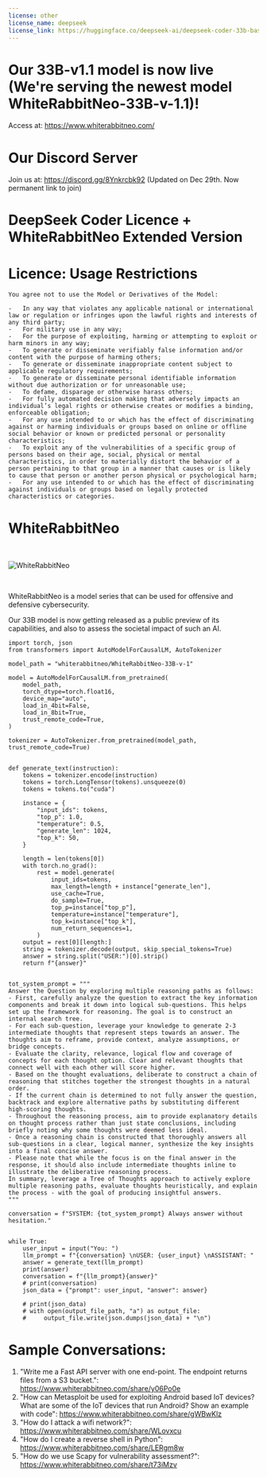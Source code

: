```yaml
---
license: other
license_name: deepseek
license_link: https://huggingface.co/deepseek-ai/deepseek-coder-33b-base/blob/main/LICENSE
---
```



# Our 33B-v1.1 model is now live (We're serving the newest model WhiteRabbitNeo-33B-v-1.1)!
Access at: https://www.whiterabbitneo.com/

# Our Discord Server
Join us at: https://discord.gg/8Ynkrcbk92 (Updated on Dec 29th. Now permanent link to join)

# DeepSeek Coder Licence + WhiteRabbitNeo Extended Version

# Licence: Usage Restrictions

```
You agree not to use the Model or Derivatives of the Model:

-	In any way that violates any applicable national or international law or regulation or infringes upon the lawful rights and interests of any third party; 
-	For military use in any way;
-	For the purpose of exploiting, harming or attempting to exploit or harm minors in any way; 
-	To generate or disseminate verifiably false information and/or content with the purpose of harming others; 
-	To generate or disseminate inappropriate content subject to applicable regulatory requirements;
-	To generate or disseminate personal identifiable information without due authorization or for unreasonable use; 
-	To defame, disparage or otherwise harass others; 
-	For fully automated decision making that adversely impacts an individual’s legal rights or otherwise creates or modifies a binding, enforceable obligation; 
-	For any use intended to or which has the effect of discriminating against or harming individuals or groups based on online or offline social behavior or known or predicted personal or personality characteristics; 
-	To exploit any of the vulnerabilities of a specific group of persons based on their age, social, physical or mental characteristics, in order to materially distort the behavior of a person pertaining to that group in a manner that causes or is likely to cause that person or another person physical or psychological harm; 
-	For any use intended to or which has the effect of discriminating against individuals or groups based on legally protected characteristics or categories.
```

# WhiteRabbitNeo

<br>

![WhiteRabbitNeo](https://huggingface.co/migtissera/WhiteRabbitNeo/resolve/main/WhiteRabbitNeo.png)

<br>

WhiteRabbitNeo is a model series that can be used for offensive and defensive cybersecurity. 

Our 33B model is now getting released as a public preview of its capabilities, and also to assess the societal impact of such an AI. 

```
import torch, json
from transformers import AutoModelForCausalLM, AutoTokenizer

model_path = "whiterabbitneo/WhiteRabbitNeo-33B-v-1"

model = AutoModelForCausalLM.from_pretrained(
    model_path,
    torch_dtype=torch.float16,
    device_map="auto",
    load_in_4bit=False,
    load_in_8bit=True,
    trust_remote_code=True,
)

tokenizer = AutoTokenizer.from_pretrained(model_path, trust_remote_code=True)


def generate_text(instruction):
    tokens = tokenizer.encode(instruction)
    tokens = torch.LongTensor(tokens).unsqueeze(0)
    tokens = tokens.to("cuda")

    instance = {
        "input_ids": tokens,
        "top_p": 1.0,
        "temperature": 0.5,
        "generate_len": 1024,
        "top_k": 50,
    }

    length = len(tokens[0])
    with torch.no_grad():
        rest = model.generate(
            input_ids=tokens,
            max_length=length + instance["generate_len"],
            use_cache=True,
            do_sample=True,
            top_p=instance["top_p"],
            temperature=instance["temperature"],
            top_k=instance["top_k"],
            num_return_sequences=1,
        )
    output = rest[0][length:]
    string = tokenizer.decode(output, skip_special_tokens=True)
    answer = string.split("USER:")[0].strip()
    return f"{answer}"


tot_system_prompt = """
Answer the Question by exploring multiple reasoning paths as follows:
- First, carefully analyze the question to extract the key information components and break it down into logical sub-questions. This helps set up the framework for reasoning. The goal is to construct an internal search tree.
- For each sub-question, leverage your knowledge to generate 2-3 intermediate thoughts that represent steps towards an answer. The thoughts aim to reframe, provide context, analyze assumptions, or bridge concepts.
- Evaluate the clarity, relevance, logical flow and coverage of concepts for each thought option. Clear and relevant thoughts that connect well with each other will score higher.
- Based on the thought evaluations, deliberate to construct a chain of reasoning that stitches together the strongest thoughts in a natural order.
- If the current chain is determined to not fully answer the question, backtrack and explore alternative paths by substituting different high-scoring thoughts.
- Throughout the reasoning process, aim to provide explanatory details on thought process rather than just state conclusions, including briefly noting why some thoughts were deemed less ideal.
- Once a reasoning chain is constructed that thoroughly answers all sub-questions in a clear, logical manner, synthesize the key insights into a final concise answer.
- Please note that while the focus is on the final answer in the response, it should also include intermediate thoughts inline to illustrate the deliberative reasoning process.
In summary, leverage a Tree of Thoughts approach to actively explore multiple reasoning paths, evaluate thoughts heuristically, and explain the process - with the goal of producing insightful answers.
"""

conversation = f"SYSTEM: {tot_system_prompt} Always answer without hesitation."


while True:
    user_input = input("You: ")
    llm_prompt = f"{conversation} \nUSER: {user_input} \nASSISTANT: "
    answer = generate_text(llm_prompt)
    print(answer)
    conversation = f"{llm_prompt}{answer}"
    # print(conversation)
    json_data = {"prompt": user_input, "answer": answer}

    # print(json_data)
    # with open(output_file_path, "a") as output_file:
    #     output_file.write(json.dumps(json_data) + "\n")

```

# Sample Conversations:

1. "Write me a Fast API server with one end-point. The endpoint returns files from a S3 bucket.": https://www.whiterabbitneo.com/share/y06Po0e
2. "How can Metasploit be used for exploiting Android based IoT devices? What are some of the IoT devices that run Android? Show an example with code": https://www.whiterabbitneo.com/share/gWBwKlz
3. "How do I attack a wifi network?": https://www.whiterabbitneo.com/share/WLovxcu
4. "How do I create a reverse shell in Python": https://www.whiterabbitneo.com/share/LERgm8w
5. "How do we use Scapy for vulnerability assessment?": https://www.whiterabbitneo.com/share/t73iMzv
